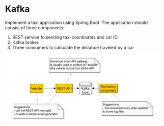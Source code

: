 # Kafka

Implement a taxi application using Spring Boot. The application should
consist of three components:
1. REST service fo sending taxi coordinates and car ID.
2. Kafka broker.
3. Three consumers to calculate the distance traveled by a car

![image](Capture.PNG)
